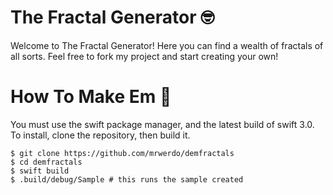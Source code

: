 # The Fractal Generator 🤓
Welcome to The Fractal Generator! Here you can find a wealth of fractals of all sorts.
Feel free to fork my project and start creating your own!

# How To Make Em 🤔

You must use the swift package manager, and the latest build of swift 3.0.
To install, clone the repository, then build it.

    $ git clone https://github.com/mrwerdo/demfractals
    $ cd demfractals
    $ swift build
    $ .build/debug/Sample # this runs the sample created

